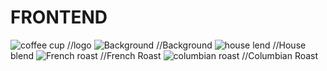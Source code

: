 # FRONTEND
![coffee cup](https://user-images.githubusercontent.com/84324225/168239768-a5c8914d-a9b6-4e4c-aa2c-d8952994419d.png) //logo
![Background](https://user-images.githubusercontent.com/84324225/168240067-b75d0975-1159-46f9-8d2b-2010276ee19f.jpg) //Background
![house lend](https://user-images.githubusercontent.com/84324225/168240278-5282b2a4-17da-493d-afa9-608e3aef37ae.jpg) //House blend
![French roast](https://user-images.githubusercontent.com/84324225/168240416-cc2abf12-4af4-40ce-99bc-bf44ccf2b1aa.jpg) //French Roast
![columbian roast](https://user-images.githubusercontent.com/84324225/168240559-1fca55e3-9b70-4a9c-9746-4993ef11d00e.jpg) //Columbian Roast
